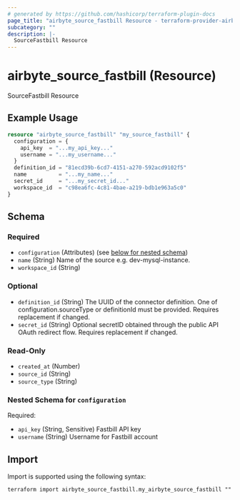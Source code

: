 ```yaml
---
# generated by https://github.com/hashicorp/terraform-plugin-docs
page_title: "airbyte_source_fastbill Resource - terraform-provider-airbyte"
subcategory: ""
description: |-
  SourceFastbill Resource
---
```


# airbyte_source_fastbill (Resource)

SourceFastbill Resource

## Example Usage

```terraform
resource "airbyte_source_fastbill" "my_source_fastbill" {
  configuration = {
    api_key  = "...my_api_key..."
    username = "...my_username..."
  }
  definition_id = "81ecd39b-6cd7-4151-a270-592acd9102f5"
  name          = "...my_name..."
  secret_id     = "...my_secret_id..."
  workspace_id  = "c98ea6fc-4c81-4bae-a219-bdb1e963a5c0"
}
```

<!-- schema generated by tfplugindocs -->
## Schema

### Required

- `configuration` (Attributes) (see [below for nested schema](#nestedatt--configuration))
- `name` (String) Name of the source e.g. dev-mysql-instance.
- `workspace_id` (String)

### Optional

- `definition_id` (String) The UUID of the connector definition. One of configuration.sourceType or definitionId must be provided. Requires replacement if changed.
- `secret_id` (String) Optional secretID obtained through the public API OAuth redirect flow. Requires replacement if changed.

### Read-Only

- `created_at` (Number)
- `source_id` (String)
- `source_type` (String)

<a id="nestedatt--configuration"></a>
### Nested Schema for `configuration`

Required:

- `api_key` (String, Sensitive) Fastbill API key
- `username` (String) Username for Fastbill account

## Import

Import is supported using the following syntax:

```shell
terraform import airbyte_source_fastbill.my_airbyte_source_fastbill ""
```
